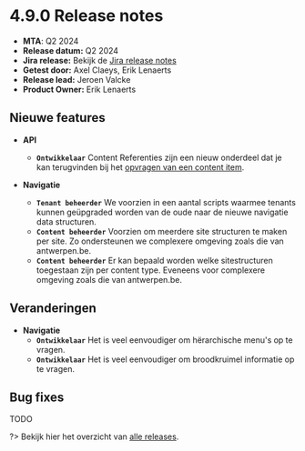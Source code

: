 # 4.9.0 Release notes

* **MTA**: Q2 2024
* **Release datum:** Q2 2024
* **Jira release:** Bekijk de [Jira release notes](https://jira.antwerpen.be/secure/ReleaseNote.jspa?projectId=14114&version=16907)
* **Getest door:** Axel Claeys, Erik Lenaerts
* **Release lead:** Jeroen Valcke
* **Product Owner:** Erik Lenaerts

## Nieuwe features

* **API**
  * **`Ontwikkelaar`** Content Referenties zijn een nieuw onderdeel dat je kan terugvinden bij het [opvragen van een content item](/wcmv4/content/content-item-read#references).

* **Navigatie**
  * **`Tenant beheerder`** We voorzien in een aantal scripts waarmee tenants kunnen geüpgraded worden van de oude naar de nieuwe navigatie data structuren.
  * **`Content beheerder`** Voorzien om meerdere site structuren te maken per site. Zo ondersteunen we complexere omgeving zoals die van antwerpen.be.
  * **`Content beheerder`** Er kan bepaald worden welke sitestructuren toegestaan zijn per content type. Eveneens voor complexere omgeving zoals die van antwerpen.be.

## Veranderingen

* **Navigatie**
  * **`Ontwikkelaar`** Het is veel eenvoudiger om hërarchische menu's op te vragen.
  * **`Ontwikkelaar`** Het is veel eenvoudiger om broodkruimel informatie op te vragen.
  
## Bug fixes

TODO

?> Bekijk hier het overzicht van [alle releases](/RELEASE).
